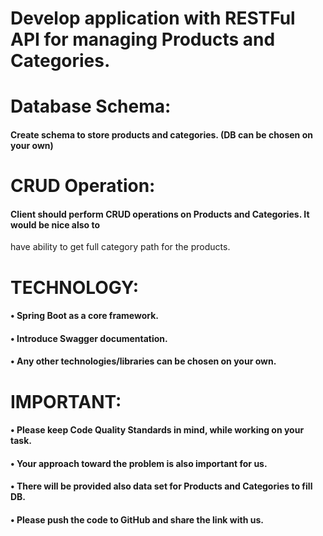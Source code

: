 # Develop application with RESTFul API for managing Products and Categories.

# Database Schema:
#### Create schema to store products and categories. (DB can be chosen on your own)
# CRUD Operation:
#### Client should perform CRUD operations on Products and Categories. It would be nice also to
have ability to get full category path for the products.
# TECHNOLOGY:
#### • Spring Boot as a core framework.
#### • Introduce Swagger documentation.
#### • Any other technologies/libraries can be chosen on your own.
# IMPORTANT:
#### • Please keep Code Quality Standards in mind, while working on your task.
#### • Your approach toward the problem is also important for us.
#### • There will be provided also data set for Products and Categories to fill DB.
#### • Please push the code to GitHub and share the link with us.
